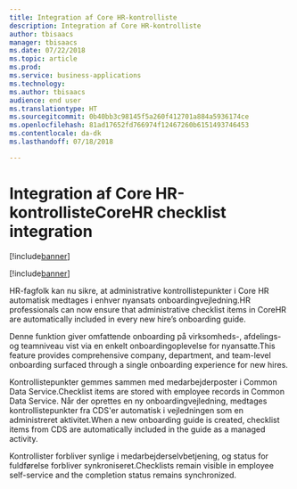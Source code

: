 ```yaml
---
title: Integration af Core HR-kontrolliste
description: Integration af Core HR-kontrolliste
author: tbisaacs
manager: tbisaacs
ms.date: 07/22/2018
ms.topic: article
ms.prod: 
ms.service: business-applications
ms.technology: 
ms.author: tbisaacs
audience: end user
ms.translationtype: HT
ms.sourcegitcommit: 0b40bb3c98145f5a260f412701a884a5936174ce
ms.openlocfilehash: 81ad17652fd766974f12467260b6151493746453
ms.contentlocale: da-dk
ms.lasthandoff: 07/18/2018

---
```

#  <a name="corehr-checklist-integration"></a><span data-ttu-id="840d8-103">Integration af Core HR-kontrolliste</span><span class="sxs-lookup"><span data-stu-id="840d8-103">CoreHR checklist integration</span></span>

[!include[banner](../../../includes/banner.md)]

[!include[banner](../../../includes/public-preview.md)]

<span data-ttu-id="840d8-104">HR-fagfolk kan nu sikre, at administrative kontrollistepunkter i Core HR automatisk medtages i enhver nyansats onboardingvejledning.</span><span class="sxs-lookup"><span data-stu-id="840d8-104">HR professionals can now ensure that administrative checklist items in CoreHR are automatically included in every new hire’s onboarding guide.</span></span>

<span data-ttu-id="840d8-105">Denne funktion giver omfattende onboarding på virksomheds-, afdelings- og teamniveau vist via en enkelt onboardingoplevelse for nyansatte.</span><span class="sxs-lookup"><span data-stu-id="840d8-105">This feature provides comprehensive company, department, and team-level onboarding surfaced through a single onboarding experience for new hires.</span></span>

<span data-ttu-id="840d8-106">Kontrollistepunkter gemmes sammen med medarbejderposter i Common Data Service.</span><span class="sxs-lookup"><span data-stu-id="840d8-106">Checklist items are stored with employee records in Common Data Service.</span></span> <span data-ttu-id="840d8-107">Når der oprettes en ny onboardingvejledning, medtages kontrollistepunkter fra CDS'er automatisk i vejledningen som en administreret aktivitet.</span><span class="sxs-lookup"><span data-stu-id="840d8-107">When a new onboarding guide is created, checklist items from CDS are automatically included in the guide as a managed activity.</span></span> 

<span data-ttu-id="840d8-108">Kontrollister forbliver synlige i medarbejderselvbetjening, og status for fuldførelse forbliver synkroniseret.</span><span class="sxs-lookup"><span data-stu-id="840d8-108">Checklists remain visible in employee self-service and the completion status remains synchronized.</span></span>

<!--
## Who uses this feature
HR professionals
## License required
Talent license 
## Development status
Planning
## Target timeframe
Public Preview: September
-->

